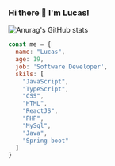 ### Hi there 👋  I'm Lucas!
  
![Anurag's GitHub stats](https://github-readme-stats.vercel.app/api?username=LucasAlt40&theme=tokyonight&show_icons=true)


```javascript
const me = {
  name: "Lucas",
  age: 19,
  job: 'Software Developer',
  skils: [
    "JavaScript",
    "TypeScript",
    "CSS",
    "HTML",
    "ReactJS",
    "PHP",
    "MySql",
    "Java",
    "Spring boot"
  ]
}
```
